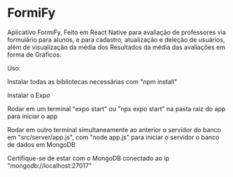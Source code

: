# FormiFy
Aplicativo FormiFy, Feito em React Native para avaliação de professores via formulário para alunos, e para cadastro, 
atualização e deleção de usuários, além de visualização da média dos Resultados da média das avaliações em forma de
Gráficos.

Uso:

Instalar todas as bibliotecas necessárias com "npm install"

Instalar o Expo

Rodar em um terminal "expo start" ou "npx expo start" na pasta raiz do app para iniciar o app

Rodar em outro terminal simultaneamente ao anterior o servidor do banco em "src/server/app.js", com "node app.js" para iniciar o servidor o banco de dados em MongoDB

Certifique-se de estar com o MongoDB conectado ao ip "mongodb://localhost:27017"

